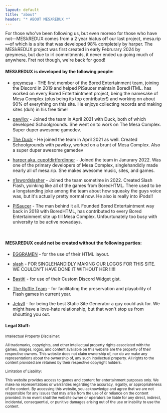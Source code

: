 ```yaml
---
layout: default
title: "about"
header: "* ABOUT MESλREDUX *"
---
```

For those who've been following us, but even moreso for those who have not—MESλREDUX comes from a 2 year hiatus off our last project, mesa.rip—of which is a site that was developed 98% completely by harper. The MESλREDUX project was first created in early Februrary 2024 by greymesa, but due to irl commitments, it never ended up going much of anywhere. Fret not though, we're back for good!

#### MESλREDUX is developed by the following people:
- [greymesa](https://mesagrey.ca) - THE first member of the Bored Entertainment team, joining the Discord in 2019 and helped PiSaucer maintain BoredHTML. has worked on every Bored Entertaintment project, being the namesake of Mesa Complex (plus being its top contributer!) and working on about 90% of everything on this site. He enjoys collecting records and making sites (duh) in his free time!

- [pawlixy](#) - Joined the team in April 2021 with Duck, both of which developed Schoolgrounds. She went on to work on The Mesa Complex. Super duper awesome gamedev. 

- [The Duck](https://the-duck.co/) - He joined the team in April 2021 as well. Created Schoolgrounds with pawlixy, worked on a brunt of Mesa Complex. Also a super duper awesome gamedev

- [harper aka. cupofdirtfordinner](https://dirt.cool/) - Joined the team in Janurary 2022. Was one of the primary developers of Mesa Complex, singlehandidly made nearly all of mesa.rip. She makes awesome music, sites, and games.

- [n1swordslasher](https://swordslasher.com/) - Joined the team sometime in 2022. Created Slash Flash, yoinking like all of the games from BoredHTML. There used to be a longstanding joke among the team about how squeaky the guys voice was, but it's actually pretty normal now. He also is really into iPods!!

- [PiSaucer](https://bored.pisaucer.com/) - The man behind it all. Founded Bored Entertaintment way back in 2018 with BoredHTML, has contributed to every Bored Entertainment site up till Mesa Complex. Unfourtunately too busy with university to be active nowadays.
<br>

#### MESλREDUX could not be created without the following parties:
- [EGGRAMEN](https://eggramen.neocities.org/) - for the use of their HTML layout.

- [slash](https://slashist.straw.page/) - FOR SINGLEHANDIDLY MAKING OUR LOGOS FOR THIS SITE. WE COULDN'T HAVE DONE IT WITHOUT HER !!!!!

- [Bastiti](https://github.com/Bastiti) - for use of their Custom Discord Widget gist.

- [The Ruffle Team](https://ruffle.rs/) - for facilitating the preservation and playability of Flash games in current year.

- [Jekyll](https://jekyllcodex.org/) - for being the best Static Site Generator a guy could ask for. We might have a love-hate relationship, but that won't stop us from shoutting you out. 

#### Legal Stuff:

<sub>Intellectual Property Disclaimer:</sub>

<sub>All trademarks, copyrights, and other intellectual property rights associated with the games, images, logos, and content available on this website are the property of their respective owners. This website does not claim ownership of, nor do we make any representations about the ownership of, any such intellectual property. All rights to the content provided are retained by their respective copyright holders.</sub>

<sub>Limitation of Liability:</sub>

<sub>This website provides access to games and content for entertainment purposes only. We make no representations or warranties regarding the accuracy, legality, or appropriateness of the content. By accessing this website, you acknowledge and agree that we are not responsible for any issues that may arise from the use of or reliance on the content provided. In no event shall the website owner or operators be liable for any direct, indirect, incidental, consequential, or punitive damages arising out of the use or inability to use the content.</sub>
